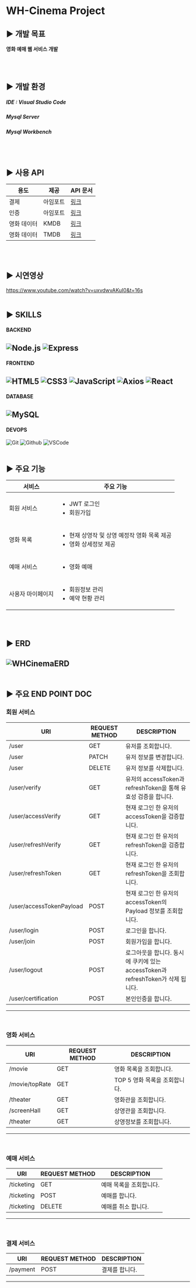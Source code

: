 WH-Cinema Project
=

## ▶️ 개발 목표
<strong>
    <p>영화 예매 웹 서비스 개발</p>
</strong>
<br/>
<br/>

## ▶️ 개발 환경
##### IDE : Visual Studio Code
##### Mysql Server
##### Mysql Workbench
<br/>
<br/>

## ▶️ 사용 API
|용도|제공|API 문서|
|---------------|----------------|------------------------|
|결제|아임포트|[링크](https://developers.portone.io/docs/ko/readme?v=v1)|
|인증|아임포트|[링크](https://developers.portone.io/docs/ko/readme?v=v1)|
|영화 데이터|KMDB|[링크](https://www.kmdb.or.kr/eng/main)|
|영화 데이터|TMDB|[링크](https://www.themoviedb.org/?language=ko)|
<br/>
<br/>

## ▶️ 시연영상
https://www.youtube.com/watch?v=uxvdwvAKuI0&t=16s
<br/>
<br/>

## ▶️ SKILLS
#### BACKEND
![Node.js](https://img.shields.io/badge/Node.js-339933?style=for-the-badge&logo=Node.js&logoColor=white)
![Express](https://img.shields.io/badge/-Express-373737?style=for-the-badge&logo=Express&logoColor=white)
---

#### FRONTEND
![HTML5](https://img.shields.io/badge/HTML5-E34F26?style=for-the-badge&logo=HTML5&logoColor=white)
![CSS3](https://img.shields.io/badge/css3-%231572B6.svg?style=for-the-badge&logo=css&logoColor=white)
![JavaScript](https://img.shields.io/badge/javascript-%23323330.svg?style=for-the-badge&logo=javascript&logoColor=%23F7DF1E)
![Axios](https://img.shields.io/badge/Axios-5A29E4?style=for-the-badge&logo=Axios&logoColor=white)
![React](https://shields.io/badge/react-black?logo=react&style=for-the-badge)
---

#### DATABASE
![MySQL](https://img.shields.io/badge/Mysql-4479A1?style=for-the-badge&logo=Mysql&logoColor=white)
---

#### DEVOPS
![Git](https://img.shields.io/badge/Git-F05032?style=for-the-badge&logo=git&logoColor=white)
![Github](https://img.shields.io/badge/Github-181717?style=for-the-badge&logo=Github&logoColor=white)
![VSCode](https://img.shields.io/badge/VSCode-2C2C32.svg?style=for-the-badge&logo=visual-studio-code&logoColor=22ABF3)
<br/>
<br/>

## ▶️ 주요 기능
|서비스|주요 기능|
|---------------|----------------|
|회원 서비스|<ul><li>JWT 로그인</li><li>회원가입</li></ul>|
|영화 목록|<ul><li>현재 상영작 및 상영 예정작 영화 목록 제공</li><li>영화 상세정보 제공</li></ul>|
|예매 서비스|<ul><li>영화 예매</li></ul>|
|사용자 마이페이지|<ul><li>회원정보 관리</li><li>예약 현황 관리</li></ul>|
<br/>
<br/>

## ▶️ ERD
![WHCinemaERD](https://github.com/98Woonho/WH-Cinema/assets/145889732/436bdc7d-b5e2-40f5-8dc5-3f8335974777)
<br/>
<br/>
---

## ▶️ 주요 END POINT DOC
### 회원 서비스
| URI           | REQUEST METHOD | DESCRIPTION            |
|---------------|----------------|------------------------|
| /user         | GET            | 유저를 조회합니다. |
| /user         | PATCH           | 유저 정보를 변경합니다. |
| /user         | DELETE         | 유저 정보를 삭제합니다. |
| /user/verify     | GET         | 유저의 accessToken과 refreshToken을 통해 유효성 검증을 합니다. |
| /user/accessVerify     | GET              | 현재 로그인 한 유저의 accessToken을 검증합니다. |
| /user/refreshVerify    | GET              | 현재 로그인 한 유저의 refreshToken을 검증합니다. |
| /user/refreshToken     | GET              | 현재 로그인 한 유저의 refreshToken을 조회합니다. |
| /user/accessTokenPayload     | POST               | 현재 로그인 한 유저의 accessToken의 Payload 정보를 조회합니다. |
| /user/login    | POST               | 로그인을 합니다. |
| /user/join     | POST               | 회원가입을 합니다. |
| /user/logout    | POST             | 로그아웃을 합니다. 동시에 쿠키에 있는 accessToken과 refreshToken가 삭제 됩니다. |
| /user/certification    | POST             | 본인인증을 합니다. |
---
<br/>


### 영화 서비스
| URI           | REQUEST METHOD | DESCRIPTION            |
|---------------|----------------|------------------------|
| /movie | GET         | 영화 목록을 조회합니다. | 
| /movie/topRate | GET           | TOP 5 영화 목록을 조회합니다. |
| /theater | GET           | 영화관을 조회합니다. |
| /screenHall | GET        | 상영관을 조회합니다. |
| /theater | GET           | 상영정보를 조회합니다. |
---
<br/>

### 예매 서비스
| URI                | REQUEST METHOD | DESCRIPTION                  |
|--------------------|----------------|------------------------------|
| /ticketing       | GET                | 예매 목록을 조회합니다. |
| /ticketing       | POST               | 예매를 합니다. |
| /ticketing       | DELETE                | 예매를 취소 합니다. |
---
<br/>

### 결제 서비스
| URI           | REQUEST METHOD | DESCRIPTION            |
|---------------|----------------|------------------------|
| /payment         | POST              | 결제를 합니다. |

---
<br/>

